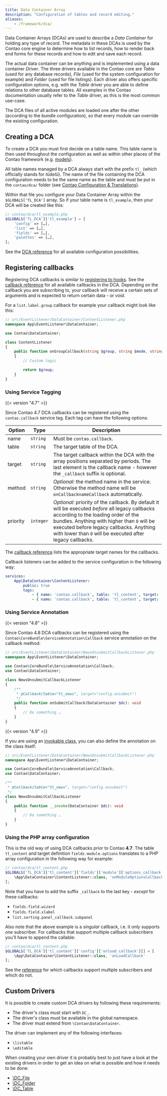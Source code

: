 ```yaml
---
title: Data Container Array
description: "Configuration of tables and record editing."
aliases:
    - /framework/dca/
---
```



Data Container Arrays (DCAs) are used to describe a _Data Container_ for holding
any type of record. The metadata in these DCAs is used by the Contao core engine
to determine how to list records, how to render back end forms for these records
and how to edit and save each record.

The actual data container can be anything and is implemented using a data container 
_Driver_. The three drivers available in the Contao core are _Table_ (used for any
database records), _File_ (used for the system configuration for example) and
_Folder_ (used for file listings). Each driver also offers specific configuration 
options, e.g. with the _Table_ driver you are able to define relations to other 
database tables. All examples in the Contao documentation usually refer to the _Table_ 
driver, as this is the most common use-case.

The DCA files of all active modules are loaded one after the other (according to 
the bundle configuration), so that every module can override the existing 
configuration.


## Creating a DCA

To create a DCA you must first decide on a table name. This table name is then used
throughout the configuration as well as within other places of the Contao framework
(e.g. [models][3]).

All table names managed by a DCA always start with the prefix `tl_` (which officially
stands for _tüdelü_). The name of the file containing the DCA configuration needs
to be the same name as the table and must be put in the `contao/dca/` folder (see
[Contao Configuration & Translations][contaoConfig]). 

Within that file you configure your Data Container Array within the `$GLOBALS['TL_DCA']`
array. So if your table name is `tl_example`, then your DCA will be created
like this:

```php
// contao/dca/tl_example.php
$GLOBALS['TL_DCA']['tl_example'] = [
    'config' => […],
    'list' => […],
    'fields' => […],
    'palettes' => […],
];
```

See the [DCA reference][4] for all available configuration possibilities.


## Registering callbacks

Registering DCA callbacks is similar to [registering to hooks][1]. See the 
[callback reference][2] for all available callbacks in the DCA. Depending on the
callback you are subscribing to, your callback will receive a certain sets of
arguments and is expected to return certain data - or _void_.

For a `list.label.group` callback for example your callback might look like
this:

```php
// src/EventListener/DataContainer/ContentListener.php
namespace App\EventListener\DataContainer;

use Contao\DataContainer;

class ContentListener
{
    public function onGroupCallback(string $group, string $mode, string $field, array $record, DataContainer $dc): string
    {
        // Custom logic

        return $group;
    }
}
```


### Using Service Tagging

{{< version "4.7" >}}

Since Contao 4.7 DCA callbacks can be registered using the `contao.callback` service tag.
Each tag can have the following options:

| Option   | Type      | Description                                                                                                           |
| -------- | --------- | --------------------------------------------------------------------------------------------------------------------- |
| name     | `string`  | Must be `contao.callback`.                                                                                            |
| table    | `string`  | The target table of the DCA.                                                                                          |
| target   | `string`  | The target callback within the DCA with the array positions separated by periods. The last element is the callback name - however the `_callback` suffix is optional. |
| method   | `string`  | _Optional:_ the method name in the service. Otherwise the method name will be `onCallbacknameCallback` automatically. |
| priority | `integer` | _Optional:_ priority of the callback. By default it will be executed _before_ all legacy callbacks according to the loading order of the bundles. Anything with higher than `0` will be executed before legacy callbacks. Anything with lower than `0` will be executed after legacy callbacks. |

The [callback reference][2] lists the appropriate target names for the callbacks.

Callback listeners can be added to the service configuration in the following way:

```yml
services:
    App\DataContainer\ContentListener:
        public: true
        tags:
            - { name: 'contao.callback', table: 'tl_content', target: 'config.onload', priority: -1 }
            - { name: 'contao.callback', table: 'tl_content', target: 'fields.module.options' }
```


### Using Service Annotation

{{< version "4.8" >}}

Since Contao 4.8 DCA callbacks can be registered using the `Contao\CoreBundle\ServiceAnnotation\Callback`
service annotation on the callback method:

```php
// src/EventListener/DataContainer/NewsOnsubmitCallbackListener.php
namespace App\EventListener\DataContainer;

use Contao\CoreBundle\ServiceAnnotation\Callback;
use Contao\DataContainer;

class NewsOnsubmitCallbackListener
{
    /**
     * @Callback(table="tl_news", target="config.onsubmit")
     */
    public function onSubmitCallback(DataContainer $dc): void
    {
        // Do something …
    }
}
```

{{< version "4.9" >}}

If you are using an [invokable class][invoke], you can also define the annotation
on the class itself:

```php
// src/EventListener/DataContainer/NewsOnsubmitCallbackListener.php
namespace App\EventListener\DataContainer;

use Contao\CoreBundle\ServiceAnnotation\Callback;
use Contao\DataContainer;

/**
 * @Callback(table="tl_news", target="config.onsubmit")
 */
class NewsOnsubmitCallbackListener
{
    public function __invoke(DataContainer $dc): void
    {
        // Do something …
    }
}
```


### Using the PHP array configuration

This is the old way of using DCA callbacks prior to Contao **4.7**. The table
`tl_content` and target definition `fields.module.options` translates to a PHP
array configuration in the following way for example:

```php
// contao/dca/tl_content.php
$GLOBALS['TL_DCA']['tl_content']['fields']['module']['options_callback'] = [
    \App\DataContainer\ContentListener::class, 'onModuleOptionsCallback'
];
```

Note that you have to add the suffix `_callback` to the last key - _except_ for
these callbacks:

* `fields.field.wizard`
* `fields.field.xlabel`
* `list.sorting.panel_callback.subpanel`

Also note that the above example is a _singular_ callback, i.e. it only
supports _one_ subscriber. For callbacks that support multiple callback
subscribers you'll have to append the callable:

```php
// contao/dca/tl_content.php
$GLOBALS['TL_DCA']['tl_content']['config']['onload_callback'][] = [
    \App\DataContainer\ContentListener::class, 'onLoadCallback'
];
```

See the [reference][2] for which callbacks support multiple subscribers and
which do not.


## Custom Drivers

It is possible to create custom DCA drivers by following these requirements:

* The driver's class must start with `DC_`.
* The driver's class must be available in the global namespace.
* The driver must extend from `\Contao\DataContainer`.

The driver can implement any of the following interfaces:

* `\listable`
* `\editable`

When creating your own driver it is probably best to just have a look at the existing
drivers in order to get an idea on what is possible and how it needs to be done:

* [\DC_File](https://github.com/contao/contao/blob/4.8.1/core-bundle/src/Resources/contao/drivers/DC_File.php)
* [\DC_Folder](https://github.com/contao/contao/blob/4.8.1/core-bundle/src/Resources/contao/drivers/DC_Folder.php)
* [\DC_Table](https://github.com/contao/contao/blob/4.8.1/core-bundle/src/Resources/contao/drivers/DC_Table.php)


[1]: ../hooks/
[2]: ../../reference/dca/callbacks/
[3]: ../models/
[4]: ../../reference/dca/
[invoke]: https://www.php.net/manual/en/language.oop5.magic.php#object.invoke
[contaoConfig]: /getting-started/starting-development/#contao-configuration-translations
